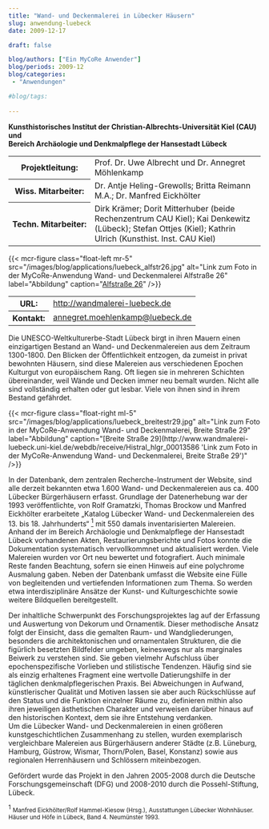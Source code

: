 ```yaml
---
title: "Wand- und Deckenmalerei in Lübecker Häusern"
slug: anwendung-luebeck
date: 2009-12-17

draft: false

blog/authors: ["Ein MyCoRe Anwender"]
blog/periods: 2009-12
blog/categories:
 - "Anwendungen"

#blog/tags:
 
---
```


**Kunsthistorisches Institut der Christian-Albrechts-Universität Kiel (CAU) und  
Bereich Archäologie und Denkmalpflege der Hansestadt Lübeck**

<table class="table" style="width:auto">
  <tr>
	<th>Projektleitung:</th>
	<td>Prof. Dr. Uwe Albrecht und Dr. Annegret Möhlenkamp</td>
  </tr>
  <tr>
	<th>Wiss.&nbsp;Mitarbeiter:</th>
	<td>Dr. Antje Heling-Grewolls; Britta Reimann M.A.; Dr. Manfred Eickhölter</td>
  </tr>
  <tr>
    <th>Techn.&nbsp;Mitarbeiter:</th>
    <td>Dirk Krämer; Dorit Mitterhuber (beide Rechenzentrum CAU Kiel); 
Kai Denkewitz (Lübeck); Stefan Ottjes (Kiel); Kathrin Ulrich (Kunsthist. Inst. CAU Kiel)
    </td>
  </tr>
</table>


{{< mcr-figure class="float-left mr-5" src="/images/blog/applications/luebeck_alfstr26.jpg" 
      alt="Link zum Foto in der MyCoRe-Anwendung Wand- und Deckenmalerei Alfstraße 26"
      label="Abbildung" caption="[Alfstraße 26](http://www.wandmalerei-luebeck.uni-kiel.de/webdb/receive/Histral_hlsch_00017135 'Link zum Foto in der MyCoRe-Anwendung Wand- und Deckenmalerei, Alfstraße 26')" />}}

<div>
<table class="table" style="width:auto">
  <tr>
	<th>URL:</th>
	<td><a href="http://www.wandmalerei-luebeck.de" alt="Link zur MyCoRe-Anwendung Wand- und Deckenmalerei" title="Link zur MyCoRe-Anwendung Wand- und Deckenmalerei">http://wandmalerei-luebeck.de</a></td>
  </tr>
  <tr>
	<th>Kontakt:</th>
	<td><a href="mailto:annegret.moehlenkamp@luebeck.de"  title="E-Mailadresse">annegret.moehlenkamp@luebeck.de</a></td>
  </tr>
</table>
</div> 
  
Die UNESCO-Weltkulturerbe-Stadt Lübeck birgt in ihren Mauern einen einzigartigen Bestand an 
Wand- und Deckenmalereien aus dem Zeitraum 1300-1800. Den Blicken der Öffentlichkeit entzogen, 
da zumeist in privat bewohnten Häusern, sind diese Malereien aus verschiedenen Epochen Kulturgut 
von europäischem Rang. Oft liegen sie in mehreren Schichten übereinander, weil Wände und Decken 
immer neu bemalt wurden. Nicht alle sind vollständig erhalten oder gut lesbar. Viele von ihnen 
sind in ihrem Bestand gefährdet. 

<div style="clear:both"></div>
{{< mcr-figure class="float-right ml-5" src="/images/blog/applications/luebeck_breitestr29.jpg" 
      alt="Link zum Foto in der MyCoRe-Anwendung Wand- und Deckenmalerei, Breite Straße 29"
      label="Abbildung" caption="[Breite Straße 29](http://www.wandmalerei-luebeck.uni-kiel.de/webdb/receive/Histral_hlgr_00013586 'Link zum Foto in der MyCoRe-Anwendung Wand- und Deckenmalerei, Breite Straße 29')" />}}
      
  

In der Datenbank, dem zentralen Recherche-Instrument der Website, sind alle derzeit bekannten 
etwa 1.600 Wand- und Deckenmalereien aus ca. 400 Lübecker Bürgerhäusern erfasst. Grundlage der 
Datenerhebung war der 1993 veröffentlichte, von Rolf Gramatzki, Thomas Brockow und Manfred 
Eickhölter erarbeitete „Katalog Lübecker Wand- und Deckenmalereien des 13. bis 18. Jahrhunderts“
<a href="#note1" alt="Link zur Fußnote mit Literaturhinweis" title="Link zur Fußnote mit Literaturhinweis"> <sup>1</sup></a> 
mit 550 damals inventarisierten Malereien.  
Anhand der im Bereich Archäologie und Denkmalpflege der Hansestadt Lübeck vorhandenen Akten, Restaurierungsberichte 
und Fotos konnte die Dokumentation systematisch vervollkommnet und aktualisiert werden. Viele Malereien 
wurden vor Ort neu bewertet und fotografiert. Auch minimale Reste fanden Beachtung, sofern sie einen 
Hinweis auf eine polychrome Ausmalung gaben. Neben der Datenbank umfasst die Website eine Fülle von 
begleitenden und vertiefenden Informationen zum Thema. So werden etwa interdisziplinäre Ansätze der 
Kunst- und Kulturgeschichte sowie weitere Bildquellen bereitgestellt.


Der inhaltliche Schwerpunkt des Forschungsprojektes lag auf der Erfassung und Auswertung von Dekorum 
und Ornamentik. Dieser methodische Ansatz folgt der Einsicht, dass die gemalten Raum- und Wandgliederungen, 
besonders die architektonischen und ornamentalen Strukturen, die die figürlich besetzten Bildfelder umgeben, 
keineswegs nur als marginales Beiwerk zu verstehen sind. Sie geben vielmehr Aufschluss über epochenspezifische 
Vorlieben und stilistische Tendenzen. Häufig sind sie als einzig erhaltenes Fragment eine wertvolle 
Datierungshilfe in der täglichen denkmalpflegerischen Praxis. Bei Abweichungen in Aufwand, künstlerischer 
Qualität und Motiven lassen sie aber auch Rückschlüsse auf den Status und die Funktion einzelner Räume zu, 
definieren mithin also ihren jeweiligen ästhetischen Charakter und verweisen darüber hinaus auf den 
historischen Kontext, dem sie ihre Entstehung verdanken.  
Um die Lübecker Wand- und Deckenmalereien in einen größeren kunstgeschichtlichen Zusammenhang 
zu stellen, wurden exemplarisch vergleichbare Malereien aus Bürgerhäusern anderer Städte (z.B. Lüneburg, 
Hamburg, Güstrow, Wismar, Thorn/Polen, Basel, Konstanz) sowie aus regionalen Herrenhäusern und Schlössern 
miteinbezogen.


Gefördert wurde das Projekt in den Jahren 2005-2008 durch die Deutsche Forschungsgemeinschaft (DFG) 
und 2008-2010 durch die Possehl-Stiftung, Lübeck. 

<a name="note1"><sup>1</sup></a>
<small>Manfred Eickhölter/Rolf Hammel-Kiesow (Hrsg.), Ausstattungen Lübecker Wohnhäuser. Häuser und Höfe in Lübeck, Band 4. Neumünster 1993.</small>
